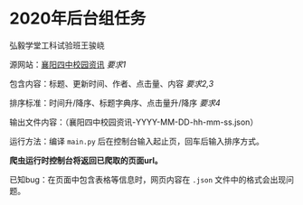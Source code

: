 # 2020年后台组任务

弘毅学堂工科试验班王骏峣

源网站：[襄阳四中校园资讯](<http://www.xf4hs.com/skin/skin001/NewsList.php?searchtext=&news_class_id=123&page_index=1>)       *要求1*

包含内容：标题、更新时间、作者、点击量、内容       *要求2,3*

排序标准：时间升/降序、标题字典序、点击量升/降序       *要求4*

输出文件内容：（襄阳四中校园资讯-YYYY-MM-DD-hh-mm-ss.json）

运行方法：编译 `main.py` 后在控制台输入起止页，回车后输入排序方式。

**爬虫运行时控制台将返回已爬取的页面url。**

已知bug：在页面中包含表格等信息时，网页内容在 `.json` 文件中的格式会出现问题。